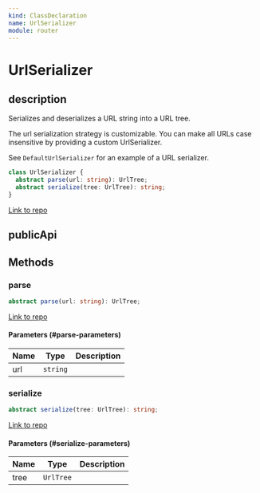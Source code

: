 ```yaml
---
kind: ClassDeclaration
name: UrlSerializer
module: router
---
```


# UrlSerializer

## description

Serializes and deserializes a URL string into a URL tree.

The url serialization strategy is customizable. You can
make all URLs case insensitive by providing a custom UrlSerializer.

See `DefaultUrlSerializer` for an example of a URL serializer.

```ts
class UrlSerializer {
  abstract parse(url: string): UrlTree;
  abstract serialize(tree: UrlTree): string;
}
```

[Link to repo](https://github.com/timdeschryver/angular/blob/master/packages/router/src/url_tree.ts#L265-L271)

## publicApi

## Methods

### parse

```ts
abstract parse(url: string): UrlTree;
```

[Link to repo](https://github.com/timdeschryver/angular/blob/master/packages/router/src/url_tree.ts#L267-L267)

#### Parameters (#parse-parameters)

| Name | Type     | Description |
| ---- | -------- | ----------- |
| url  | `string` |             |

### serialize

```ts
abstract serialize(tree: UrlTree): string;
```

[Link to repo](https://github.com/timdeschryver/angular/blob/master/packages/router/src/url_tree.ts#L270-L270)

#### Parameters (#serialize-parameters)

| Name | Type      | Description |
| ---- | --------- | ----------- |
| tree | `UrlTree` |             |
